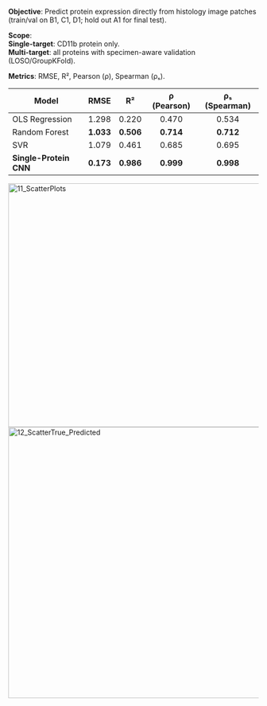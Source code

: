 **Objective**: Predict protein expression directly from histology image patches (train/val on B1, C1, D1; hold out A1 for final test).

**Scope**:<br/>
**Single-target**: CD11b protein only.<br/>
**Multi-target**: all proteins with specimen-aware validation (LOSO/GroupKFold).

**Metrics**: RMSE, R², Pearson (ρ), Spearman (ρₛ).

| Model                  |    RMSE   |     R²    | ρ (Pearson) | ρₛ (Spearman) |
| ---------------------- | :-------: | :-------: | :---------: | :-----------: |
| OLS Regression         |   1.298   |   0.220   |    0.470    |     0.534     |
| Random Forest          | **1.033** | **0.506** |  **0.714**  |   **0.712**   |
| SVR                    |   1.079   |   0.461   |    0.685    |     0.695     |
| **Single-Protein CNN** | **0.173** | **0.986** |  **0.999**  |   **0.998**   |

<img width="1789" height="490" alt="11_ScatterPlots" src="https://github.com/user-attachments/assets/2b4205ac-25aa-439d-a6ec-efde573fd17b" />

<img width="685" height="545" alt="12_ScatterTrue_Predicted" src="https://github.com/user-attachments/assets/eacb5123-06d0-4780-a850-4a6b183077f5" />
